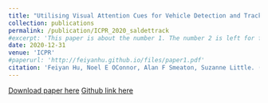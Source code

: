 ```yaml
---
title: "Utilising Visual Attention Cues for Vehicle Detection and Tracking"
collection: publications
permalink: /publication/ICPR_2020_saldettrack
#excerpt: 'This paper is about the number 1. The number 2 is left for future work.'
date: 2020-12-31
venue: 'ICPR'
#paperurl: 'http://feiyanhu.github.io/files/paper1.pdf'
citation: 'Feiyan Hu, Noel E OConnor, Alan F Smeaton, Suzanne Little. (2021). &quot;FastSal: a Computationally Efficient Network for Visual Saliency Prediction.&quot; <i>International Conference on Pattern Recognition (ICPR) 2020</i>. '
---
```

<!--- This paper is about the number 1. The number 2 is left for future work.-->
[Download paper here](http://feiyanhu.github.io/files/ICPR_2020_saldettrack.pdf)
[Github link here](https://github.com/feiyanhu/FastSal)

<!--- Recommended citation: Your Name, You. (2009). "Paper Title Number 1." <i>Journal 1</i>. 1(1) .-->
